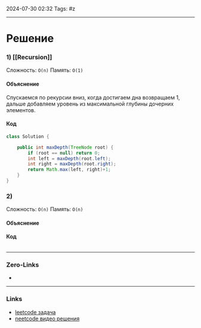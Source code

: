 2024-07-30 02:32
Tags: #z

___
# Решение
### 1) [[Recursion]]
Сложность: `O(n)`
Память: `O(1)`
#### Объяснение
Спускаемся по рекурсии вниз, когда достигаем дна возвращаем 1, дальше добавляем уровень из максимальной глубины дочерних элементов.
#### Код
```java
class Solution {

    public int maxDepth(TreeNode root) {
        if (root == null) return 0;
        int left = maxDepth(root.left);
        int right = maxDepth(root.right);
        return Math.max(left, right)+1;
    }
}
```
### 2)
Сложность: `O(n)`
Память: `O(n)`
#### Объяснение

#### Код
```java

```
___
### Zero-Links
- 

___
### Links
- [leetcode задача]()
- [neetcode видео решения]()